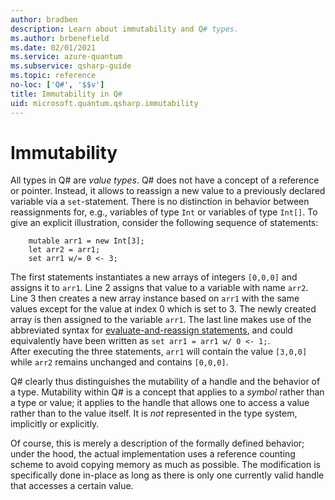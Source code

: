 ```yaml
---
author: bradben
description: Learn about immutability and Q# types.
ms.author: brbenefield
ms.date: 02/01/2021
ms.service: azure-quantum
ms.subservice: qsharp-guide
ms.topic: reference
no-loc: ['Q#', '$$v']
title: Immutability in Q#
uid: microsoft.quantum.qsharp.immutability
---
```


# Immutability

All types in Q# are *value types*. Q# does not have a concept of a reference or pointer. Instead, it allows to reassign a new value to a previously declared variable via a `set`-statement. There is no distinction in behavior between reassignments for, e.g., variables of type `Int` or variables of type `Int[]`. To give an explicit illustration, consider the following sequence of statements:
```qsharp
    mutable arr1 = new Int[3];
    let arr2 = arr1; 
    set arr1 w/= 0 <- 3; 
```
The first statements instantiates a new arrays of integers `[0,0,0]` and assigns it to `arr1`. 
Line 2 assigns that value to a variable with name `arr2`. Line 3 then creates a new array instance based on `arr1` with the same values except for the value at index 0 which is set to 3. The newly created array is then assigned to the variable `arr1`. The last line makes use of the abbreviated syntax for [evaluate-and-reassign statements](xref:microsoft.quantum.qsharp.variabledeclarationsandreassignments#evaluate-and-reassign-statements), and could equivalently have been written as `set arr1 = arr1 w/ 0 <- 1;`.  
After executing the three statements, `arr1` will contain the value `[3,0,0]` while `arr2` remains unchanged and contains `[0,0,0]`. 

Q# clearly thus distinguishes the mutability of a handle and the behavior of a type. 
Mutability within Q# is a concept that applies to a *symbol* rather than a type or value; 
it applies to the handle that allows one to access a value rather than to the value itself. It is *not* represented in the type system, implicitly or explicitly.

Of course, this is merely a description of the formally defined behavior; under the hood, the actual implementation uses a reference counting scheme to avoid copying memory as much as possible. 
The modification is specifically done in-place as long as there is only one currently valid handle that accesses a certain value.


